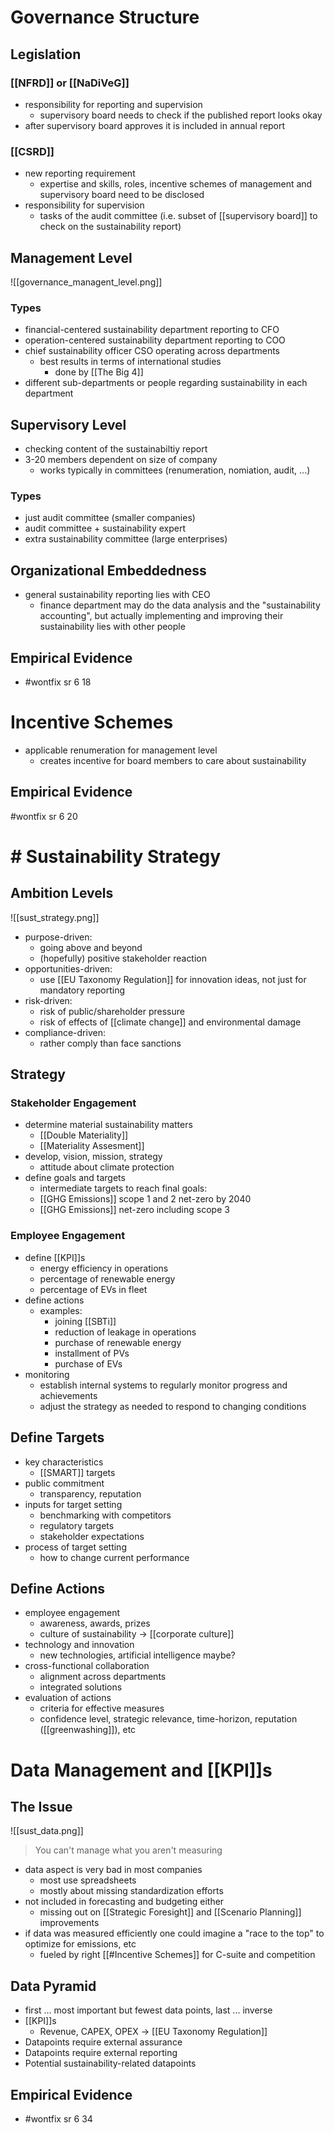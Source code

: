 # Governance Structure
## Legislation
### [[NFRD]] or [[NaDiVeG]]
- responsibility for reporting and supervision
	- supervisory board needs to check if the published report looks okay
- after supervisory board approves it is included in annual report

### [[CSRD]]
- new reporting requirement 
	- expertise and skills, roles, incentive schemes of management and supervisory board need to be disclosed
- responsibility for supervision
	- tasks of the audit committee (i.e. subset of [[supervisory board]] to check on the sustainability report)

## Management Level
![[governance_managent_level.png]]
### Types
- financial-centered sustainability department reporting to CFO
- operation-centered sustainability department reporting to COO
- chief sustainability officer CSO operating across departments
	- best results in terms of international studies
		- done by [[The Big 4]]
- different sub-departments or people regarding sustainability in each department 

## Supervisory Level
- checking content of the sustainabiltiy report
- 3-20 members dependent on size of company
	- works typically in committees (renumeration, nomiation, audit, ...)
### Types
- just audit committee (smaller companies)
- audit committee + sustainability expert
- extra sustainability committee (large enterprises)

## Organizational Embeddedness
- general sustainability reporting lies with CEO
	- finance department may do the data analysis and the "sustainability accounting", but actually implementing and improving their sustainability lies with other people

## Empirical Evidence
- #wontfix sr 6 18

# Incentive Schemes
- applicable renumeration for management level
	- creates incentive for board members to care about sustainability
## Empirical Evidence
#wontfix sr 6 20

# # Sustainability Strategy
## Ambition Levels
![[sust_strategy.png]]
- purpose-driven:
	- going above and beyond
	- (hopefully) positive stakeholder reaction
- opportunities-driven:
	- use [[EU Taxonomy Regulation]] for innovation ideas, not just for mandatory reporting
- risk-driven:
	- risk of public/shareholder pressure
	- risk of effects of [[climate change]] and environmental damage 
- compliance-driven:
	- rather comply than face sanctions
	
## Strategy
### Stakeholder Engagement
- determine material sustainability matters
	- [[Double Materiality]]
	- [[Materiality Assesment]]
- develop, vision, mission, strategy
	- attitude about climate protection
- define goals and targets
	- intermediate targets to reach final goals:
	- [[GHG Emissions]] scope 1 and 2 net-zero by 2040
	- [[GHG Emissions]] net-zero including scope 3
### Employee Engagement
- define [[KPI]]s
	- energy efficiency in operations
	- percentage of renewable energy
	- percentage of EVs in fleet
- define actions
	- examples:
		- joining [[SBTi]]
		- reduction of leakage in operations
		- purchase of renewable energy
		- installment of PVs
		- purchase of EVs
- monitoring
	- establish internal systems to regularly monitor progress and achievements
	- adjust the strategy as needed to respond to changing conditions

## Define Targets
- key characteristics
	- [[SMART]] targets
- public commitment
	- transparency, reputation
- inputs for target setting
	- benchmarking with competitors
	- regulatory targets
	- stakeholder expectations
- process of target setting
	- how to change current performance

## Define Actions
- employee engagement
	- awareness, awards, prizes
	- culture of sustainability -> [[corporate culture]]
- technology and innovation
	- new technologies, artificial intelligence maybe?
- cross-functional collaboration
	- alignment across departments
	- integrated solutions
- evaluation of actions
	- criteria for effective measures
	- confidence level, strategic relevance, time-horizon, reputation ([[greenwashing]]), etc

# Data Management and [[KPI]]s
## The Issue
![[sust_data.png]]

> You can't manage what you aren't measuring

- data aspect is very bad in most companies
	- most use spreadsheets
	- mostly about missing standardization efforts 
- not included in forecasting and budgeting either
	- missing out on [[Strategic Foresight]] and [[Scenario Planning]] improvements
- if data was measured efficiently one could imagine a "race to the top" to optimize for emissions, etc
	- fueled by right [[#Incentive Schemes]] for C-suite and competition

## Data Pyramid
- first ... most important but fewest data points, last ... inverse
- [[KPI]]s
	- Revenue, CAPEX, OPEX -> [[EU Taxonomy Regulation]]
- Datapoints require external assurance
- Datapoints require external reporting
- Potential sustainability-related datapoints

## Empirical Evidence
- #wontfix sr 6 34

